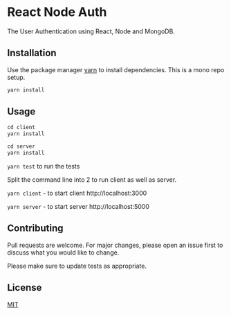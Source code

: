 # React Node Auth

The User Authentication using React, Node and MongoDB.

## Installation

Use the package manager [yarn](https://yarnpkg.com/) to install dependencies.
This is a mono repo setup.

```js
yarn install
```

## Usage

```js
cd client
yarn install

cd server
yarn install
```

``` yarn test ``` to run the tests

Split the command line into 2 to run client as well as server.

```yarn client``` - to start client http://localhost:3000

```yarn server``` - to start server http://localhost:5000

## Contributing
Pull requests are welcome. For major changes, please open an issue first to discuss what you would like to change.

Please make sure to update tests as appropriate.

## License
[MIT](https://choosealicense.com/licenses/mit/)
